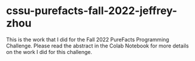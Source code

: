 # cssu-purefacts-fall-2022-jeffrey-zhou
This is the work that I did for the Fall 2022 PureFacts Programming Challenge. 
Please read the abstract in the Colab Notebook for more details on the work I did for this challenge.
